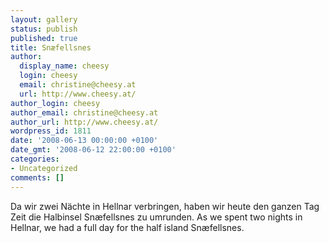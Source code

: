 ```yaml
---
layout: gallery
status: publish
published: true
title: Snæfellsnes
author:
  display_name: cheesy
  login: cheesy
  email: christine@cheesy.at
  url: http://www.cheesy.at/
author_login: cheesy
author_email: christine@cheesy.at
author_url: http://www.cheesy.at/
wordpress_id: 1811
date: '2008-06-13 00:00:00 +0100'
date_gmt: '2008-06-12 22:00:00 +0100'
categories:
- Uncategorized
comments: []
---
```

<!--:de-->Da wir zwei Nächte in Hellnar verbringen, haben wir heute den ganzen Tag Zeit die Halbinsel Snæfellsnes zu umrunden.
<!--:--><!--:en-->As we spent two nights in Hellnar, we had a full day for the half island Snæfellsnes.
<!--:-->
